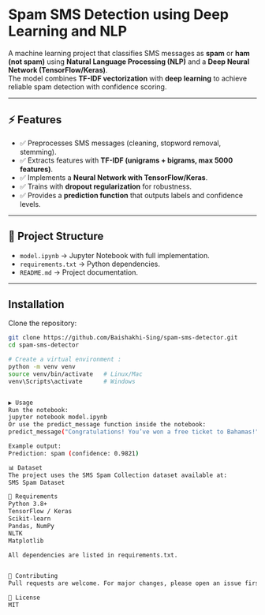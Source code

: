 #  Spam SMS Detection using Deep Learning and NLP

A machine learning project that classifies SMS messages as **spam** or **ham (not spam)** using **Natural Language Processing (NLP)** and a **Deep Neural Network (TensorFlow/Keras)**.  
The model combines **TF-IDF vectorization** with **deep learning** to achieve reliable spam detection with confidence scoring.

---

## ⚡ Features
- ✅ Preprocesses SMS messages (cleaning, stopword removal, stemming).  
- ✅ Extracts features with **TF-IDF (unigrams + bigrams, max 5000 features)**.  
- ✅ Implements a **Neural Network with TensorFlow/Keras**.  
- ✅ Trains with **dropout regularization** for robustness.  
- ✅ Provides a **prediction function** that outputs labels and confidence levels.  

---

## 📂 Project Structure
- `model.ipynb` → Jupyter Notebook with full implementation.  
- `requirements.txt` → Python dependencies.  
- `README.md` → Project documentation.  

---

##  Installation

Clone the repository:

```bash
git clone https://github.com/Baishakhi-Sing/spam-sms-detector.git
cd spam-sms-detector

# Create a virtual environment :
python -m venv venv
source venv/bin/activate   # Linux/Mac
venv\Scripts\activate      # Windows


▶️ Usage
Run the notebook:
jupyter notebook model.ipynb
Or use the predict_message function inside the notebook:
predict_message("Congratulations! You’ve won a free ticket to Bahamas!")

Example output:
Prediction: spam (confidence: 0.9821)

📊 Dataset
The project uses the SMS Spam Collection dataset available at:
SMS Spam Dataset

📌 Requirements
Python 3.8+
TensorFlow / Keras
Scikit-learn
Pandas, NumPy
NLTK
Matplotlib

All dependencies are listed in requirements.txt.


🤝 Contributing
Pull requests are welcome. For major changes, please open an issue first to discuss your ideas.

📜 License
MIT
